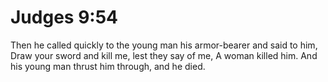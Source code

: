 # Judges 9:54

Then he called quickly to the young man his armor-bearer and said to him, Draw your sword and kill me, lest they say of me, A woman killed him. And his young man thrust him through, and he died.
